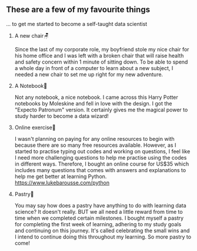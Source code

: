 ## These are a few of my favourite things

... to get me started to become a self-taught data scientist

1. A new chair🪑

    Since the last of my corporate role, my boyfriend stole my nice chair for his home office and I was left with a broken chair that will raise health and safety concern within 1 minute of sitting down. To be able to spend a whole day in front of a computer to learn about a new subject, I needed a new chair to set me up right for my new adventure.


2. A Notebook📖

    Not any notebook, a nice notebook. I came across this Harry Potter notebooks by Moleskine and fell in love with the design. I got the "Expecto Patronum" version. It certainly gives me the magical power to study harder to become a data wizard!


3. Online exercise🧮

   I wasn't planning on paying for any online resources to begin with because there are so many free resources available. However, as I started to practise typing out codes and working on questions, I feel like I need more challenging questions to help me practise using the codes in different ways. Therefore, I bought an online course for US$35 which includes many questions that comes with answers and explanations to help me get better at learning Python. https://www.lukebarousse.com/python 


4. Pastry🥐

   You may say how does a pastry have anything to do with learning data science? It doesn't really. BUT we all need a little reward from time to time when we completed certain milestones. I bought myself a pastry for completing the first week of learning, adhering to my study goals and continuing on this journey. It's called celebrating the small wins and I intend to continue doing this throughout my learning. So more pastry to come!
